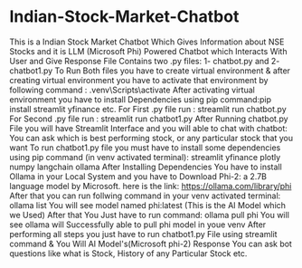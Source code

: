 # Indian-Stock-Market-Chatbot
This is a Indian Stock Market Chatbot Which Gives Information about NSE Stocks and it is LLM (Microsoft Phi) Powered Chatbot which Interacts With User and Give Response
File Contains two .py files: 1- chatbot.py and 2- chatbot1.py
To Run Both files you have to create virtual environment & after creating virtual environment you have to activate that environment by following command : .venv\Scripts\activate
After activating virtual environment you have to install Dependencies using pip command:pip install streamlit yfinance etc.
For First .py file run : streamlit run chatbot.py
For Second .py file run : streamlit run chatbot1.py
After Running chatbot.py File you will have Streamlit Interface and you will able to chat with chatbot: You can ask which is best performing stock, or any particular stock that you want
To run chatbot1.py file you must have to install some dependencies using pip command (in venv activated terminal): streamlit yfinance  plotly  numpy  langchain ollama
After Installing Dependencies You have to install Ollama in your Local System and you have to Download Phi-2: a 2.7B language model by Microsoft. here is the link: https://ollama.com/library/phi
After that you can run follwing command in your venv activated terminal: ollama list
You will see model named phi:latest (This is the AI Model which we Used)
After that You Just have to run command: ollama pull phi 
You will see ollama will Successfully able to pull phi model in youe venv
After performing all steps you just have to run chatbot1.py File using streamlit command & You Will AI Model's(Microsoft phi-2) Response You can ask bot questions like what is Stock, History of any Particular Stock etc.
